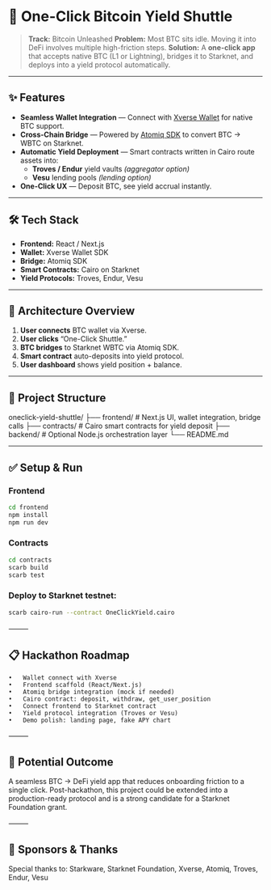 # 🚀 One-Click Bitcoin Yield Shuttle

> **Track:** Bitcoin Unleashed
> **Problem:** Most BTC sits idle. Moving it into DeFi involves multiple high-friction steps.
> **Solution:** A **one-click app** that accepts native BTC (L1 or Lightning), bridges it to Starknet, and deploys into a yield protocol automatically.

---

## ✨ Features
- **Seamless Wallet Integration** — Connect with [Xverse Wallet](https://www.xverse.app/) for native BTC support.
- **Cross-Chain Bridge** — Powered by [Atomiq SDK](https://atomiq.fi/) to convert BTC → WBTC on Starknet.
- **Automatic Yield Deployment** — Smart contracts written in Cairo route assets into:
  - **Troves / Endur** yield vaults *(aggregator option)*
  - **Vesu** lending pools *(lending option)*
- **One-Click UX** — Deposit BTC, see yield accrual instantly.

---

## 🛠️ Tech Stack
- **Frontend:** React / Next.js
- **Wallet:** Xverse Wallet SDK
- **Bridge:** Atomiq SDK
- **Smart Contracts:** Cairo on Starknet
- **Yield Protocols:** Troves, Endur, Vesu

---

## 📐 Architecture Overview
1. **User connects** BTC wallet via Xverse.
2. **User clicks** “One-Click Shuttle.”
3. **BTC bridges** to Starknet WBTC via Atomiq SDK.
4. **Smart contract** auto-deposits into yield protocol.
5. **User dashboard** shows yield position + balance.

---

## 🚧 Project Structure

oneclick-yield-shuttle/
├── frontend/         # Next.js UI, wallet integration, bridge calls
├── contracts/        # Cairo smart contracts for yield deposit
├── backend/          # Optional Node.js orchestration layer
└── README.md

---

## ✅ Setup & Run

### Frontend
```bash
cd frontend
npm install
npm run dev
```

### Contracts

```bash
cd contracts
scarb build
scarb test
```

### Deploy to Starknet testnet:

```bash
scarb cairo-run --contract OneClickYield.cairo
```

⸻

## 📋 Hackathon Roadmap
	•	Wallet connect with Xverse
	•	Frontend scaffold (React/Next.js)
	•	Atomiq bridge integration (mock if needed)
	•	Cairo contract: deposit, withdraw, get_user_position
	•	Connect frontend to Starknet contract
	•	Yield protocol integration (Troves or Vesu)
	•	Demo polish: landing page, fake APY chart

⸻

## 🎯 Potential Outcome

A seamless BTC → DeFi yield app that reduces onboarding friction to a single click.
Post-hackathon, this project could be extended into a production-ready protocol and is a strong candidate for a Starknet Foundation grant.

⸻

## 🙌 Sponsors & Thanks

Special thanks to:
Starkware, Starknet Foundation, Xverse, Atomiq, Troves, Endur, Vesu
